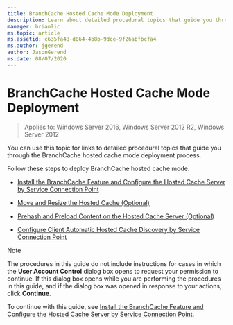 ```yaml
---
title: BranchCache Hosted Cache Mode Deployment
description: Learn about detailed procedural topics that guide you through the BranchCache hosted cache mode deployment process.
manager: brianlic
ms.topic: article
ms.assetid: c635fa48-d064-4b8b-9dce-9f26abfbcfa4
ms.author: jgerend
author: JasonGerend
ms.date: 08/07/2020
---
```


# BranchCache Hosted Cache Mode Deployment

>Applies to: Windows Server 2016, Windows Server 2012 R2, Windows Server 2012

You can use this topic for links to detailed procedural topics that guide you through the BranchCache hosted cache mode deployment process.

Follow these steps to deploy BranchCache hosted cache mode.

- [Install the BranchCache Feature and Configure the Hosted Cache Server by Service Connection Point](5-Bc-Feature-Scp.md)

- [Move and Resize the Hosted Cache &#40;Optional&#41;](6-Bc-Move-Resize-Cache.md)

- [Prehash and Preload Content on the Hosted Cache Server &#40;Optional&#41;](7-Bc-Prehash-Preload.md)

- [Configure Client Automatic Hosted Cache Discovery by Service Connection Point](10-Bc-Client-By-Scp.md)

>[!NOTE]
>The procedures in this guide do not include instructions for cases in which the **User Account Control** dialog box opens to request your permission to continue. If this dialog box opens while you are performing the procedures in this guide, and if the dialog box was opened in response to your actions, click **Continue**.

To continue with this guide, see [Install the BranchCache Feature and Configure the Hosted Cache Server by Service Connection Point](5-Bc-Feature-Scp.md).